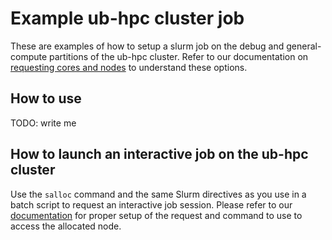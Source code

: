 # Example ub-hpc cluster job

These are examples of how to setup a slurm job on the debug and general-compute partitions of the ub-hpc cluster. Refer to our documentation on [requesting cores and nodes](https://docs.ccr.buffalo.edu/en/latest/hpc/jobs/#requesting-cores-and-nodes) to understand these options.

## How to use

TODO: write me

## How to launch an interactive job on the ub-hpc cluster  

Use the `salloc` command and the same Slurm directives as you use in a batch script to request an interactive job session.  Please refer to our [documentation](https://docs.ccr.buffalo.edu/en/latest/hpc/jobs/#interactive-job-submission) for proper setup of the request and command to use to access the allocated node.